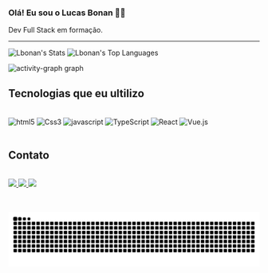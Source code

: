 ### Olá! Eu sou o Lucas Bonan 👋🏻

Dev Full Stack em formação.
<hr>


   ![Lbonan's Stats](https://github-readme-stats.vercel.app/api?username=Lbonan&theme=tokyonight&show_icons=true&hide_border=true&count_private=false)
   ![Lbonan's Top Languages](https://github-readme-stats.vercel.app/api/top-langs/?username=Lbonan&theme=tokyonight&show_icons=true&hide_border=true&layout=compact)
<div align="left">
  <img src="https://github-readme-activity-graph.vercel.app/graph?username=Lbonan&radius=16&theme=tokyo-night&area=true&order=5&hide_border=true&hide_title=false" height="302" alt="activity-graph graph"  />
</div>

###


## Tecnologias que eu ultilizo

<div style="display: inline-block"><br>
<img align="center"alt="html5" src="https://img.shields.io/badge/HTML5-E34F26?style=for-the-badge&logo=html5&logoColor=white"/>
<img align="center"alt="Css3" src="https://img.shields.io/badge/CSS3-1572B6?style=for-the-badge&logo=css3&logoColor=white"/>
<img align="center"alt="javascript" src="https://img.shields.io/badge/JavaScript-F7DF1E?style=for-the-badge&logo=JavaScript&logoColor=white"/>
<img align="center"alt="TypeScript" src="https://img.shields.io/badge/TypeScript-007ACC?style=for-the-badge&logo=typescript&logoColor=white"/>
<img align="center"alt="React" src="https://img.shields.io/badge/React-20232A?style=for-the-badge&logo=react&logoColor=61DAFB"/>
<img align="center"alt="Vue.js" src="https://img.shields.io/badge/Vue.js-35495E?style=for-the-badge&logo=vue.js&logoColor=4FC08D"/>  
</div>
<br></br>


## Contato
<br clear="both">

<div align="left">
  <a href="https://www.linkedin.com/in/lucas-fullstack-dev/" target="_blank">
     <img src="https://img.shields.io/badge/-LinkedIn-%230077B5?style=for-the-badge&logo=linkedin&logoColor=white" target="_blank">
  </a>
  <a href="https://www.instagram.com/lucasbonan__/?hl=en" target="_blank">
     <img src="https://img.shields.io/badge/-Instagram-%23E4405F?style=for-the-badge&logo=instagram&logoColor=white" target="_blank"> 
  </a>
  <a href="mailto:lucasbonan15@gmail.com" target="_blank">
    <img src="https://img.shields.io/badge/-Gmail-%23333?style=for-the-badge&logo=gmail&logoColor=white" target="_blank"> 
  </a>
</div>




<br><br/>
<img src="https://raw.githubusercontent.com/Lbonan/Lbonan/output/snake.svg" alt="Snake animation" />




